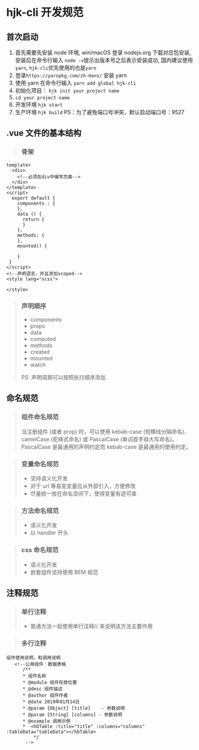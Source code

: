 # hjk-cli 开发规范

## 首次启动

1. 首先需要先安装 node 环境, win/macOS 登录 nodejs.org 下载对应包安装, 安装后在命令行输入 `node -v`提示出版本号之后表示安装成功, 国内建议使用`yarn`, `hjk-cli`优先使用的也是`yarn`
2. 登录`https://yarnpkg.com/zh-Hans/` 安装 yarn
3. 使用 yarn 在命令行输入 `yarn add global hjk-cli`
4. 初始化项目： `hjk init your project name`
5. `cd your project name`
6. 开发环境 `hjk start`
7. 生产环境 `hjk build`
   PS：为了避免端口号冲突，默认启动端口号：9527

## .vue 文件的基本结构

> ### 骨架

```
template>
  <div>
    <!--必须在div中编写页面-->
  </div>
</template>
<script>
  export default {
    components : {
    },
    data () {
      return {
      }
    },
    methods: {
    },
    mounted() {

    }
 }
</script>
<!--声明语言，并且添加scoped-->
<style lang="scss">

</style>
```

> ### 声明顺序
>
> - components
> - props
> - data
> - computed
> - methods
> - created
> - mounted
> - watch
>
> PS: 声明周期可以按照执行顺序添加

## 命名规范

> ### 组件命名规范
>
> 当注册组件 (或者 prop) 时，可以使用 kebab-case (短横线分隔命名)、camelCase (驼峰式命名) 或 PascalCase (单词首字母大写命名)。
> PascalCase 是最通用的声明约定而 kebab-case 是最通用的使用约定。

> ### 变量命名规范
>
> - 坚持语义化开发
> - 对于 url 等易变变量应从外部引入，方便修改
> - 尽量统一放在命名空间下，使得变量有迹可查

> ### 方法命名规范
>
> - 语义化开发
> - 以 handler 开头

> ### css 命名规范
>
> - 语义化开发
> - 嵌套组件坚持使用 BEM 规范

## 注释规范

> ### 单行注释
>
> - 普通方法一般使用单行注释// 来说明该方法主要作用

> ### 多行注释

```
组件使用说明，和调用说明
   <!--公用组件：数据表格
      /**
      * 组件名称
      * @module 组件存放位置
      * @desc 组件描述
      * @author 组件作者
      * @date 2019年01月14日
      * @param {Object} [title]    - 参数说明
      * @param {String} [columns] - 参数说明
      * @example 调用示例
      *  <hbTable :title="title" :columns="columns" :tableData="tableData"></hbTable>
          */
       -->
```
